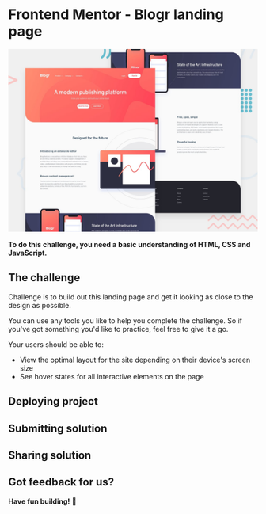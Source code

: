 # Frontend Mentor - Blogr landing page

![Design preview for the Blogr landing page coding challenge](./design/desktop-preview.jpg)



**To do this challenge, you need a basic understanding of HTML, CSS and JavaScript.**

## The challenge

Challenge is to build out this landing page and get it looking as close to the design as possible.

You can use any tools you like to help you complete the challenge. So if you've got something you'd like to practice, feel free to give it a go.

Your users should be able to:

- View the optimal layout for the site depending on their device's screen size
- See hover states for all interactive elements on the page


## Deploying project





## Submitting solution



## Sharing solution



## Got feedback for us?



**Have fun building!** 🚀

